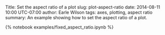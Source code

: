 Title: Set the aspect ratio of a plot
slug: plot-aspect-ratio
date: 2014-08-11 10:00 UTC-07:00
author: Earle Wilson
tags: axes, plotting, aspect ratio
summary: An example showing how to set the aspect ratio of a plot.

{% notebook examples/fixed_aspect_ratio.ipynb %}